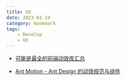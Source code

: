 ```yaml
---
title: UX
date: 2023-01-19
category: bookmark
tags:
    - Develop
    - UX
---
```


- [可能是最全的前端动效库汇总](https://juejin.im/post/6844903830098804743#heading-91)

- [Ant Motion - Ant Design 的动效规范与组件](https://motion.ant.design/index-cn)

